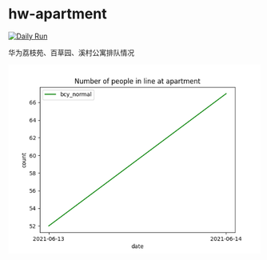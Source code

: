 # hw-apartment
[![Daily Run](https://github.com/YunfengGao/hw-apartment/actions/workflows/python-app.yml/badge.svg?branch=master&event=schedule)](https://github.com/YunfengGao/hw-apartment/actions/workflows/python-app.yml)

华为荔枝苑、百草园、溪村公寓排队情况

![排队人数](pic.png)
